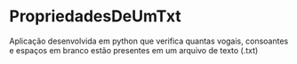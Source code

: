 # PropriedadesDeUmTxt
 Aplicação desenvolvida em python que verifica quantas vogais, consoantes e espaços em branco estão presentes em um arquivo de texto (.txt)

